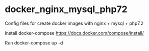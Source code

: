 # docker_nginx_mysql_php72
Config files for create docker images with nginx + mysql + php7.2

Install docker-compose https://docs.docker.com/compose/install/

Run docker-compose up -d
